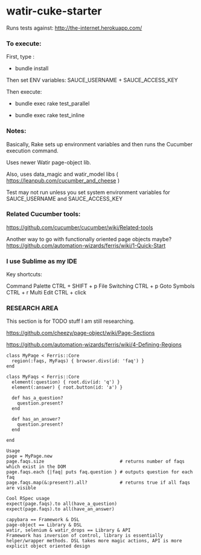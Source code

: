 # watir-cuke-starter

Runs tests against: http://the-internet.herokuapp.com/

### To execute:

First, type :  

- bundle install

Then set ENV variables:  SAUCE_USERNAME + SAUCE_ACCESS_KEY

Then execute:

- bundle exec rake test_parallel

- bundle exec rake test_inline

### Notes:

Basically, Rake sets up environment variables and then runs the Cucumber execution command.

Uses newer Watir page-object lib.

Also, uses data_magic and watir_model libs ( https://leanpub.com/cucumber_and_cheese )

Test may not run unless you set system environment variables for SAUCE_USERNAME and SAUCE_ACCESS_KEY


### Related Cucumber tools:

https://github.com/cucumber/cucumber/wiki/Related-tools

Another way to go with functionally oriented page objects maybe?
https://github.com/automation-wizards/ferris/wiki/1-Quick-Start


### I use Sublime as my IDE

Key shortcuts:

Command Palette CTRL + SHIFT + p
File Switching CTRL + p
Goto Symbols CTRL + r
Multi Edit CTRL + click


###  RESEARCH AREA

This section is for TODO stuff I am still researching.

https://github.com/cheezy/page-object/wiki/Page-Sections

https://github.com/automation-wizards/ferris/wiki/4-Defining-Regions

```
class MyPage < Ferris::Core
  region(:faqs, MyFaqs) { browser.divs(id: 'faq') }
end

class MyFaqs < Ferris::Core
  element(:question) { root.div(id: 'q') }
  element(:answer) { root.button(id: 'a') }

  def has_a_question?
    question.present?
  end

  def has_an_answer?
    question.present?
  end

end

Usage
page = MyPage.new
page.faqs.size                            # returns number of faqs which exist in the DOM
page.faqs.each {|faq| puts faq.question } # outputs question for each faq
page.faqs.map(&:present?).all?            # returns true if all faqs are visible

Cool RSpec usage
expect(page.faqs).to all(have_a_question)
expect(page.faqs).to all(have_an_answer)
```

```
capybara == Framework & DSL
page-object == Library & DSL
watir, selenium & watir_drops == Library & API 
Framework has inversion of control, library is essentially helper/wrapper methods. DSL takes more magic actions, API is more explicit object oriented design
```


